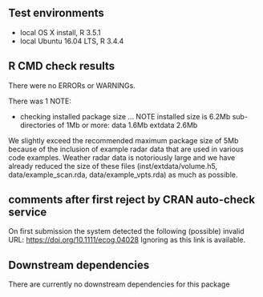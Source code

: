 ## Test environments
* local OS X install, R 3.5.1
* local Ubuntu 16.04 LTS, R 3.4.4

## R CMD check results
There were no ERRORs or WARNINGs. 

There was 1 NOTE:

* checking installed package size ... NOTE
  installed size is  6.2Mb
  sub-directories of 1Mb or more:
    data      1.6Mb
    extdata   2.6Mb

We slightly exceed the recommended maximum package size of 5Mb
because of the inclusion of example radar data that are used
in various code examples. Weather radar data is notoriously 
large and we have already reduced the size of these files
(inst/extdata/volume.h5, data/example_scan.rda, data/example_vpts.rda)
as much as possible.

## comments after first reject by CRAN auto-check service
On first submission the system detected the following (possible) invalid URL:
https://doi.org/10.1111/ecog.04028
Ignoring as this link is available.

## Downstream dependencies
There are currently no downstream dependencies for this package
